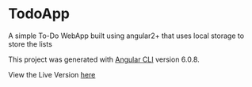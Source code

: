 # TodoApp

A simple To-Do WebApp built using angular2+ that uses local storage to store the lists

This project was generated with [Angular CLI](https://github.com/angular/angular-cli) version 6.0.8.

View the Live Version [here](http://todo.byethost33.com/list?i=1)
